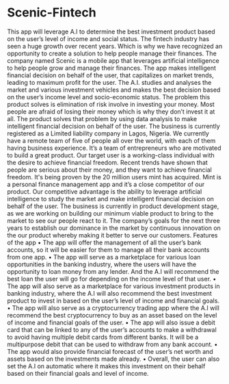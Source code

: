 # Scenic-Fintech
This app will leverage A.I to determine the best investment product based on the user’s level of income and social status.
The fintech industry has seen a huge growth over recent years. Which is why we have recognized an opportunity to create a solution to help people manage their finances. The company named Scenic is a mobile app that leverages artificial intelligence to help people grow and manage their finances. The app makes intelligent financial decision on behalf of the user, that capitalizes on market trends, leading to maximum profit for the user. The A.I. studies and analyses the market and various investment vehicles and makes the best decision based on the user’s income level and socio-economic status. The problem this product solves is elimination of risk involve in investing your money. Most people are afraid of losing their money which is why they don’t invest it at all. The product solves that problem by using data analysis to make intelligent financial decision on behalf of the user. The business is currently registered as a Limited liability company in Lagos, Nigeria. We currently have a remote team of five of people all over the world, with each of them having business experience. It’s a team of entrepreneurs who are motivated to build a great product. Our target user is a working-class individual with the desire to achieve financial freedom. Recent trends have shown that people are serious about their money, and they want to achieve financial freedom. It's being proven by the 20 million users mint has acquired. Mint is a personal finance management app and it’s a close competitor of our product. Our competitive advantage is the ability to leverage artificial intelligence to study the market and make intelligent financial decision on behalf of the user.   The business is currently in product development stage, as we are working on building our minimum viable product to bring to the market to see our people react to it. The company’s goals for the next three years to establish our dominance in the market by continuous innovation on the our product whereby making it better to serve our customers. 
Features of the app
•	The app will offer the management of all the user’s bank accounts, so it will be easier for them to manage all their bank accounts from one app.
•	The app will serve as a marketplace for various loan opportunities in the banking industry, where the users will have the opportunity to loan money from any lender. And the A.I will recommend the best loan the user will go for depending on the income level of that user.
•	The app will also serve as a marketplace for various investment products in banking industry, where the A.I will also recommend the best investment product to invest in based on the user’s level of income and financial goals.
•	The app will also serve as a cryptocurrency trading app where the A.I will recommend the best cryptocurrency to buy as an asset based on the level of income and financial goals of the user.
•	The app will also issue a debit card that can be linked to any of the user’s accounts to make a withdrawal to avoid having multiple debit cards from different banks. It will be a multipurpose debit that can be used to withdraw from any bank account.
•	The app would also provide financial forecast of the user’s net worth and assets based on the investments made already.
•	Overall, the user can also set the A.I on automatic where it makes this investment on their behalf based on their financial goals and level of income. 
